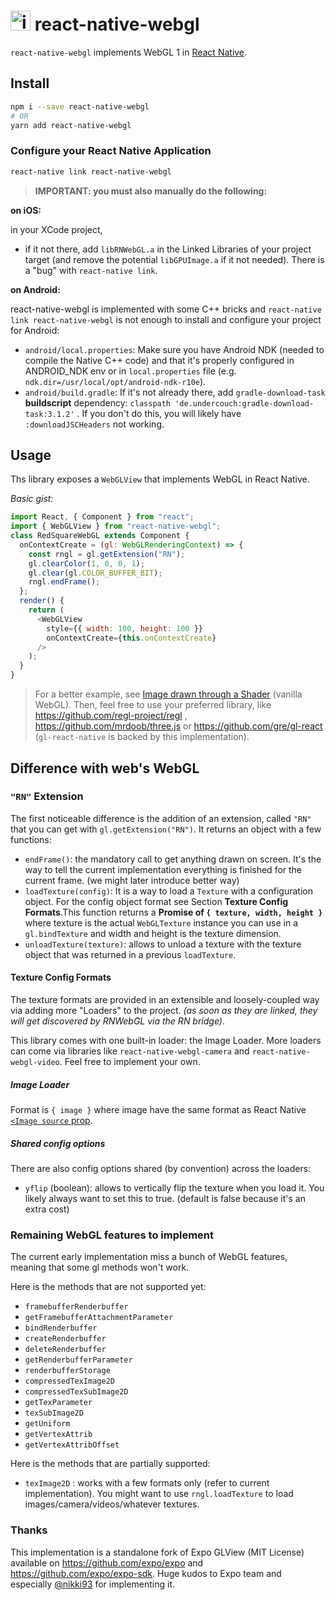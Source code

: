 <img width="32" alt="icon" src="https://cloud.githubusercontent.com/assets/211411/9813786/eacfcc24-5888-11e5-8f9b-5a907a2cbb21.png"> react-native-webgl
========

`react-native-webgl` implements WebGL 1 in [React Native](https://facebook.github.io/react-native/).

## Install

```bash
npm i --save react-native-webgl
# OR
yarn add react-native-webgl
```


### Configure your React Native Application

```bash
react-native link react-native-webgl
```

> **IMPORTANT: you must also manually do the following:**

**on iOS:**

in your XCode project,
- if it not there, add `libRNWebGL.a` in the Linked Libraries of your project target (and remove the potential `libGPUImage.a` if it not needed). There is a "bug" with `react-native link`.

**on Android:**

react-native-webgl is implemented with some C++ bricks and `react-native link react-native-webgl` is not enough to install and configure your project for Android:

- `android/local.properties`: Make sure you have Android NDK (needed to compile the Native C++ code) and that it's properly configured in ANDROID_NDK env or in `local.properties` file (e.g. `ndk.dir=/usr/local/opt/android-ndk-r10e`).
- `android/build.gradle`: If it's not already there, add `gradle-download-task` **buildscript** dependency: `classpath 'de.undercouch:gradle-download-task:3.1.2'` . If you don't do this, you will likely have `:downloadJSCHeaders` not working.

## Usage

Ths library exposes a `WebGLView` that implements WebGL in React Native.

*Basic gist:*
```js
import React, { Component } from "react";
import { WebGLView } from "react-native-webgl";
class RedSquareWebGL extends Component {
  onContextCreate = (gl: WebGLRenderingContext) => {
    const rngl = gl.getExtension("RN");
    gl.clearColor(1, 0, 0, 1);
    gl.clear(gl.COLOR_BUFFER_BIT);
    rngl.endFrame();
  };
  render() {
    return (
      <WebGLView
        style={{ width: 100, height: 100 }}
        onContextCreate={this.onContextCreate}
      />
    );
  }
}
```

> For a better example, see [Image drawn through a Shader](example/App.js) (vanilla WebGL).
Then, feel free to use your preferred library, like https://github.com/regl-project/regl , https://github.com/mrdoob/three.js or https://github.com/gre/gl-react (`gl-react-native` is backed by this implementation).

## Difference with web's WebGL

### `"RN"` Extension
The first noticeable difference is the addition of an extension, called `"RN"` that you can get with `gl.getExtension("RN")`. It returns an object with a few functions:

- `endFrame()`: the mandatory call to get anything drawn on screen. It's the way to tell the current implementation everything is finished for the current frame. (we might later introduce better way)
- `loadTexture(config)`: It is a way to load a `Texture` with a configuration object. For the config object format see Section **Texture Config Formats**.This function returns a **Promise of `{ texture, width, height }`** where texture is the actual `WebGLTexture` instance you can use in a `gl.bindTexture` and width and height is the texture dimension.
- `unloadTexture(texture)`: allows to unload a texture with the texture object that was returned in a previous `loadTexture`.

#### Texture Config Formats

The texture formats are provided in an extensible and loosely-coupled way via adding more "Loaders" to the project. *(as soon as they are linked, they will get discovered by RNWebGL via the RN bridge)*.

This library comes with one built-in loader: the Image Loader. More loaders can come via libraries like `react-native-webgl-camera` and `react-native-webgl-video`. Feel free to implement your own.

##### Image Loader

Format is `{ image }` where image have the same format as React Native [`<Image source` prop](https://facebook.github.io/react-native/docs/image.html#source).

##### Shared config options

There are also config options shared (by convention) across the loaders:

- `yflip` (boolean): allows to vertically flip the texture when you load it. You likely always want to set this to true. (default is false because it's an extra cost)

### Remaining WebGL features to implement

The current early implementation miss a bunch of WebGL features, meaning that some gl methods won't work.

Here is the methods that are not supported yet:

- `framebufferRenderbuffer`
- `getFramebufferAttachmentParameter`
- `bindRenderbuffer`
- `createRenderbuffer`
- `deleteRenderbuffer`
- `getRenderbufferParameter`
- `renderbufferStorage`
- `compressedTexImage2D`
- `compressedTexSubImage2D`
- `getTexParameter`
- `texSubImage2D`
- `getUniform`
- `getVertexAttrib`
- `getVertexAttribOffset`

Here is the methods that are partially supported:

- `texImage2D` : works with a few formats only (refer to current implementation). You might want to use `rngl.loadTexture` to load images/camera/videos/whatever textures.

### Thanks

This implementation is a standalone fork of Expo GLView (MIT License) available on
https://github.com/expo/expo and https://github.com/expo/expo-sdk.
Huge kudos to Expo team and especially [@nikki93](https://github.com/nikki93) for implementing it.
